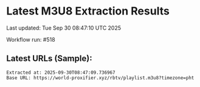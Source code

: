 # Latest M3U8 Extraction Results

Last updated: Tue Sep 30 08:47:10 UTC 2025

Workflow run: #518

## Latest URLs (Sample):
```
Extracted at: 2025-09-30T08:47:09.736967
Base URL: https://world-proxifier.xyz/rbtv/playlist.m3u8?timezone=pht

```
